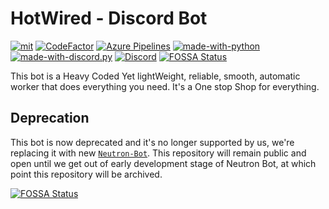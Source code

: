 # HotWired - Discord Bot

[![mit](https://img.shields.io/badge/Licensed%20under-MIT-red.svg?style=flat-square)](./LICENSE)
[![CodeFactor](https://www.codefactor.io/repository/github/the-codin-hole/hotwired-bot/badge)](https://www.codefactor.io/repository/github/the-codin-hole/hotwired-bot)
[![Azure Pipelines](https://img.shields.io/azure-devops/build/Hotwired/2049e780-c650-46da-92d2-f73561d88a2f/1)](https://dev.azure.com/Hotwired/Bot/_build)
[![made-with-python](https://img.shields.io/badge/Made%20with-Python%203.8-ffe900.svg?longCache=true&style=flat-square&colorB=00a1ff&logo=python&logoColor=88889e)](https://www.python.org/)
[![made-with-discord.py](https://img.shields.io/badge/Using-discord.py-ffde57.svg?longCache=true&style=flat-square&colorB=4584b6&logo=discord&logoColor=7289DA)](https://github.com/Rapptz/discord.py)
[![Discord](https://img.shields.io/static/v1?label=The%20Codin'%20Nerds&logo=discord&message=%3E200%20members&color=%237289DA&logoColor=white)](https://discord.gg/Dhz9pM7)
[![FOSSA Status](https://app.fossa.com/api/projects/git%2Bgithub.com%2FThe-Codin-Hole%2FHotWired-Bot.svg?type=shield)](https://app.fossa.com/projects/git%2Bgithub.com%2FThe-Codin-Hole%2FHotWired-Bot?ref=badge_shield)

This bot is a Heavy Coded Yet lightWeight, reliable, smooth, automatic worker
that does everything you need. It's a One stop Shop for everything.

## Deprecation

This bot is now deprecated and it's no longer supported by us, we're replacing it with new [`Neutron-Bot`](https://github.com/Codin-Nerds/Neutron-Bot). This repository will remain public and open until we get out of early development stage of Neutron Bot, at which point this repository will be archived.



[![FOSSA Status](https://app.fossa.com/api/projects/git%2Bgithub.com%2FThe-Codin-Hole%2FHotWired-Bot.svg?type=large)](https://app.fossa.com/projects/git%2Bgithub.com%2FThe-Codin-Hole%2FHotWired-Bot?ref=badge_large)

